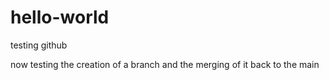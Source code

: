 # hello-world
testing github

now testing the creation of a branch and the merging of it back to the main
